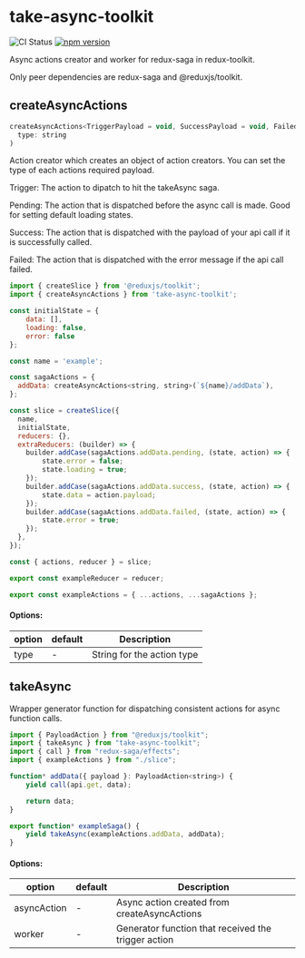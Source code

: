# take-async-toolkit

![CI Status](https://img.shields.io/github/workflow/status/clarktozer/take-async-toolkit/CI)
[![npm version](https://img.shields.io/npm/v/take-async-toolkit.svg)](https://www.npmjs.com/package/take-async-toolkit)

Async actions creator and worker for redux-saga in redux-toolkit.

Only peer dependencies are redux-saga and @reduxjs/toolkit.

## createAsyncActions

```js
createAsyncActions<TriggerPayload = void, SuccessPayload = void, FailedPayload = void, PendingPayload = void>(
  type: string
)
```

Action creator which creates an object of action creators. You can set the type of each actions required payload.

Trigger: The action to dipatch to hit the takeAsync saga.

Pending: The action that is dispatched before the async call is made. Good for setting default loading states.

Success: The action that is dispatched with the payload of your api call if it is successfully called.

Failed: The action that is dispatched with the error message if the api call failed.

```js
import { createSlice } from '@reduxjs/toolkit';
import { createAsyncActions } from 'take-async-toolkit';

const initialState = {
    data: [],
    loading: false,
    error: false
};

const name = 'example';

const sagaActions = {
  addData: createAsyncActions<string, string>(`${name}/addData`),
};

const slice = createSlice({
  name,
  initialState,
  reducers: {},
  extraReducers: (builder) => {
    builder.addCase(sagaActions.addData.pending, (state, action) => {
        state.error = false;
        state.loading = true;
    });
    builder.addCase(sagaActions.addData.success, (state, action) => {
        state.data = action.payload;
    });
    builder.addCase(sagaActions.addData.failed, (state, action) => {
        state.error = true;
    });
  },
});

const { actions, reducer } = slice;

export const exampleReducer = reducer;

export const exampleActions = { ...actions, ...sagaActions };
```

#### Options:

| option | default | Description                |
| ------ | ------- | -------------------------- |
| type   | -       | String for the action type |

## takeAsync

Wrapper generator function for dispatching consistent actions for async function calls.

```js
import { PayloadAction } from "@reduxjs/toolkit";
import { takeAsync } from "take-async-toolkit";
import { call } from "redux-saga/effects";
import { exampleActions } from "./slice";

function* addData({ payload }: PayloadAction<string>) {
    yield call(api.get, data);

    return data;
}

export function* exampleSaga() {
    yield takeAsync(exampleActions.addData, addData);
}
```

#### Options:

| option      | default | Description                                         |
| ----------- | ------- | --------------------------------------------------- |
| asyncAction | -       | Async action created from createAsyncActions        |
| worker      | -       | Generator function that received the trigger action |
